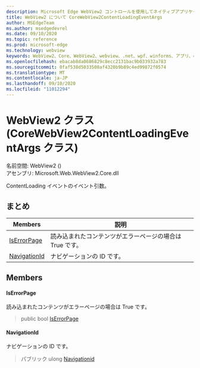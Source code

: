 ```yaml
---
description: Microsoft Edge WebView2 コントロールを使用してネイティブアプリケーションに web 技術 (HTML、CSS、JavaScript) を埋め込む
title: WebView2 について CoreWebView2ContentLoadingEventArgs
author: MSEdgeTeam
ms.author: msedgedevrel
ms.date: 09/10/2020
ms.topic: reference
ms.prod: microsoft-edge
ms.technology: webview
keywords: WebView2、Core、WebView2、webview、.net、wpf、winforms、アプリ、edge、CoreWebView2、CoreWebView2Controller、browser control、edge html、Microsoft の WebView2。 CoreWebView2ContentLoadingEventArgs。
ms.openlocfilehash: ebacab8da0686829c8ecc2131bac9b033932a783
ms.sourcegitcommit: 0faf538d5033508af4320b9b89c4ed99872f0574
ms.translationtype: MT
ms.contentlocale: ja-JP
ms.lasthandoff: 09/10/2020
ms.locfileid: "11012294"
---
```

# WebView2 クラス (CoreWebView2ContentLoadingEventArgs クラス) 

名前空間: WebView2 () \
アセンブリ: Microsoft.Web.WebView2.Core.dll

ContentLoading イベントのイベント引数。

## まとめ

 Members                        | 説明
--------------------------------|---------------------------------------------
[IsErrorPage](#iserrorpage) | 読み込まれたコンテンツがエラーページの場合は True です。
[NavigationId](#navigationid) | ナビゲーションの ID です。

## Members

#### IsErrorPage 

読み込まれたコンテンツがエラーページの場合は True です。

> public bool [IsErrorPage](#iserrorpage)

#### NavigationId 

ナビゲーションの ID です。

> パブリック ulong [Navigationid](#navigationid)

